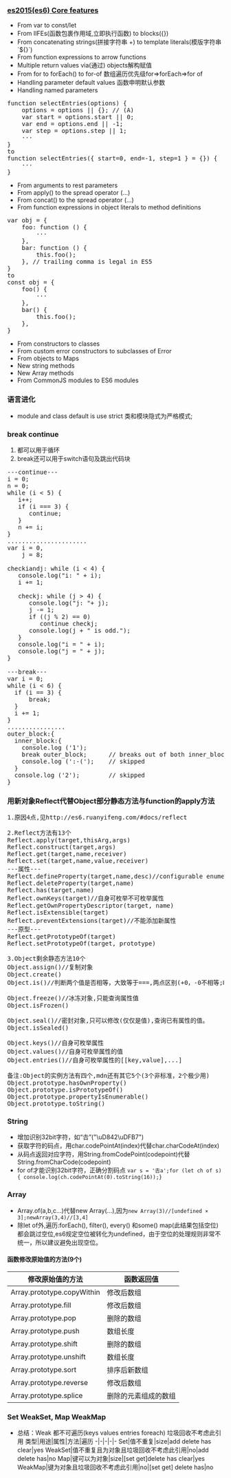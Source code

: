 
### [es2015(es6) Core features](http://exploringjs.com/es6/ch_core-features.html#sec_from-iifes-to-blocks)
* From var to const/let 
* From IIFEs(函数包裹作用域,立即执行函数) to blocks({})
* From concatenating strings(拼接字符串 +) to template literals(模版字符串\`${}\`)
* From function expressions to arrow functions
* Multiple return values via(通过) objects解构赋值 
* From for to forEach() to for-of 数组遍历优先级for=>forEach=>for of
* Handling parameter default values 函数申明默认参数
* Handling named parameters
<pre>
function selectEntries(options) {
    options = options || {}; // (A)
    var start = options.start || 0;
    var end = options.end || -1;
    var step = options.step || 1;
    ···
}
to 
function selectEntries({ start=0, end=-1, step=1 } = {}) {
    ···
}
</pre>
* From arguments to rest parameters
* From apply() to the spread operator (...)
* From concat() to the spread operator (...) 
* From function expressions in object literals to method definitions
<pre>
var obj = {
    foo: function () {
        ···
    },
    bar: function () {
        this.foo();
    }, // trailing comma is legal in ES5
}
to
const obj = {
    foo() {
        ···
    },
    bar() {
        this.foo();
    },
}
</pre>
* From constructors to classes
* From custom error constructors to subclasses of Error
* From objects to Maps
* New string methods
* New Array methods 
* From CommonJS modules to ES6 modules

### 语言进化
* module and class default is use strict 类和模块隐式为严格模式;


### break continue
1. 都可以用于循环
2. break还可以用于switch语句及跳出代码块
<pre>
---continue---
i = 0;
n = 0;
while (i < 5) {
   i++;
   if (i === 3) {
      continue;
   }
   n += i;
}
......................
var i = 0, 
    j = 8;

checkiandj: while (i < 4) {
   console.log("i: " + i);
   i += 1;

   checkj: while (j > 4) {
      console.log("j: "+ j);
      j -= 1;
      if ((j % 2) == 0)
         continue checkj;
      console.log(j + " is odd.");
   }
   console.log("i = " + i);
   console.log("j = " + j);
}

---break---
var i = 0;
while (i < 6) {
  if (i == 3) {
      break;
  }
  i += 1;
}
................
outer_block:{
  inner_block:{
    console.log ('1');
    break outer_block;      // breaks out of both inner_block and outer_block
    console.log (':-(');    // skipped
  }
  console.log ('2');        // skipped
}
</pre>
### 用新对象Reflect代替Object部分静态方法与function的apply方法
<pre>
1.原因4点,见http://es6.ruanyifeng.com/#docs/reflect

2.Reflect方法有13个
Reflect.apply(target,thisArg,args)
Reflect.construct(target,args)
Reflect.get(target,name,receiver)
Reflect.set(target,name,value,receiver)
---属性---
Reflect.defineProperty(target,name,desc)//configurable enumerable writable value
Reflect.deleteProperty(target,name)
Reflect.has(target,name)
Reflect.ownKeys(target)//自身可枚举不可枚举属性
Reflect.getOwnPropertyDescriptor(target, name)
Reflect.isExtensible(target)
Reflect.preventExtensions(target)//不能添加新属性
---原型---
Reflect.getPrototypeOf(target)
Reflect.setPrototypeOf(target, prototype)

3.Object剩余静态方法10个
Object.assign()//复制对象
Object.create()
Object.is()//判断两个值是否相等，大致等于===,两点区别(+0，-0不相等;NaN，NaN相等)

Object.freeze()//冰冻对象,只能查询属性值
Object.isFrozen()

Object.seal()//密封对象,只可以修改(仅仅是值),查询已有属性的值。
Object.isSealed()

Object.keys()//自身可枚举属性
Object.values()//自身可枚举属性的值
Object.entries()//自身可枚举属性的[[key,value],...]

备注:Object的实例方法有四个,mdn还有其它5个(3个非标准，2个极少用)
Object.prototype.hasOwnProperty()
Object.prototype.isPrototypeOf()
Object.prototype.propertyIsEnumerable()
Object.prototype.toString()
</pre>
### String
* 增加识别32bit字符，如“𠮷”("\uD842\uDFB7")
* 获取字符的码点，用char.codePointAt(index)代替char.charCodeAt(index)
* 从码点返回对应字符，用String.fromCodePoint(codepoint)代替String.fromCharCode(codepoint)
* for of才能识别32bit字符，正确分割码点 `var s = '𠮷a';for (let ch of s) { console.log(ch.codePointAt(0).toString(16));}`
### Array
* Array.of(a,b,c...)代替new Array(...),因为`new Array(3)//[undefined × 3];newArray(3,4)//[3,4]`
* 除let of外,遍历:forEach(), filter(), every() 和some() map(此结果包括空位)都会跳过空位,es6规定空位被转化为undefined，由于空位的处理规则非常不统一，所以建议避免出现空位。
#### 函数修改原始值的方法(9个)
修改原始值的方法|函数返回值
-|-
Array.prototype.copyWithin|修改后数组
Array.prototype.fill|修改后数组
Array.prototype.pop|删除的数组
Array.prototype.push|数组长度
Array.prototype.shift|删除的数组
Array.prototype.unshift|数组长度
Array.prototype.sort|排序后新数组
Array.prototype.reverse|修改后数组
Array.prototype.splice|删除的元素组成的数组

### Set WeakSet, Map WeakMap
* 总结：Weak 都不可遍历(keys values entries foreach) 垃圾回收不考虑此引用
类型|用途|属性|方法|遍历
-|-|-|-|-
Set|值不重复|size|add delete has clear|yes
WeakSet|值不重复且为对象且垃圾回收不考虑此引用|no|add delete has|no
Map|键可以为对象|size|[set get]delete has clear|yes
WeakMap|键为对象且垃圾回收不考虑此引用|no|[set get] delete has|no
